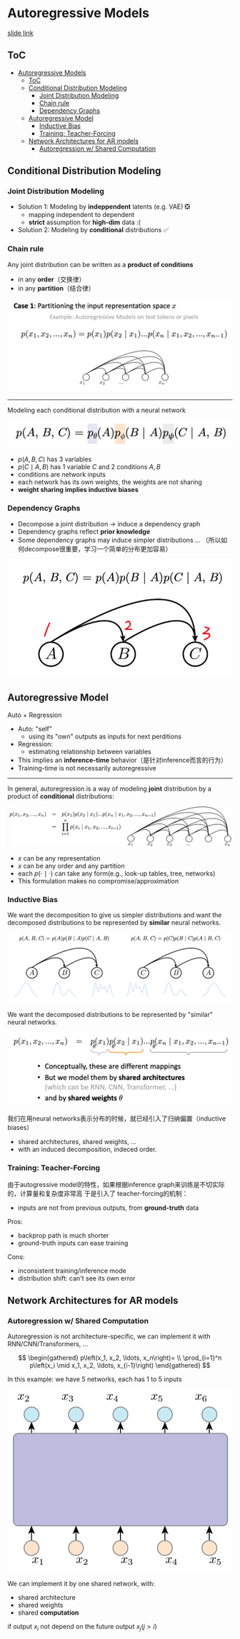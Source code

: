 # Autoregressive Models

[slide link](https://mit-6s978.github.io/assets/pdfs/lec3_ar.pdf)

## ToC

<!--toc:start-->
- [Autoregressive Models](#autoregressive-models)
  - [ToC](#toc)
  - [Conditional Distribution Modeling](#conditional-distribution-modeling)
    - [Joint Distribution Modeling](#joint-distribution-modeling)
    - [Chain rule](#chain-rule)
    - [Dependency Graphs](#dependency-graphs)
  - [Autoregressive Model](#autoregressive-model)
    - [Inductive Bias](#inductive-bias)
    - [Training: Teacher-Forcing](#training-teacher-forcing)
  - [Network Architectures for AR models](#network-architectures-for-ar-models)
    - [Autoregression w/ Shared Computation](#autoregression-w-shared-computation)
<!--toc:end-->

## Conditional Distribution Modeling

### Joint Distribution Modeling

- Solution 1: Modeling by **indeppendent** latents (e.g. VAE) ❎
    - mapping independent to dependent
    - **strict** assumption for **high-dim** data :(
- Solution 2: Modeling by **conditional** distributions ✅


### Chain rule

Any joint distribution can be written as a **product of conditions**
- in any **order**（交换律）
- in any **partition**（结合律）

![2025-01-02-18-47-29](assets/img/2025-01-02-18-47-29.png)

---

Modeling each conditional distribution with a neural network

![2025-01-02-18-49-34](assets/img/2025-01-02-18-49-34.png)

- $p(A, B, C)$ has 3 variables
- $p(C \mid A, B)$ has 1 variable $C$ and 2 conditions $A, B$
- conditions are network inputs
- each network has its own weights, the weights are not sharing
- **weight sharing implies inductive biases**

### Dependency Graphs

- Decompose a joint distribution -> induce a dependency graph
- Dependency graphs reflect **prior knowledge**
- Some dependency graphs may induce simpler distributions ... （所以如何decompose很重要，学习一个简单的分布更加容易）

![2025-01-02-18-58-14](assets/img/2025-01-02-18-58-14.png)

## Autoregressive Model

Auto + Regression
- Auto: "self"
    - using its "own" outputs as inputs for next perditions
- Regression:
    - estimating relationship between variables
- This implies an **inference-time** behavior（是针对inference而言的行为）
- Training-time is not necessarily autoregressive

---

In general, autoregression is a way of modeling **joint** distribution
by a product of **conditional** distributions:

![2025-01-02-19-05-35](assets/img/2025-01-02-19-05-35.png)

- $x$ can be any representation
- $x$ can be any order and any partition
- each $p(\cdot \mid \cdot)$ can take any form(e.g., look-up tables, tree, networks)
- This formulation makes no compromise/approximation

### Inductive Bias

We want the decomposition to give us simpler distributions and want the decomposed distributions to be represented by **similar** neural networks.

![2025-01-02-19-09-34](assets/img/2025-01-02-19-09-34.png)

We want the decomposed distributions to be represented by "similar" neural networks.

![2025-01-02-19-41-27](assets/img/2025-01-02-19-41-27.png)

我们在用neural networks表示分布的时候，就已经引入了归纳偏置（inductive biases）
- shared architectures, shared weights, ...
- with an induced decomposition, indeced order.

### Training: Teacher-Forcing

由于autogressive model的特性，如果根据inference graph来训练是不切实际的，计算量和复杂度非常高
于是引入了 teacher-forcing的机制：
- inputs are not from previous outputs, from **ground-truth** data

Pros:
- backprop path is much shorter
- ground-truth inputs can ease training

Cons:
- inconsistent training/inference mode
- distribution shift: can't see its own error

## Network Architectures for AR models

### Autoregression w/ Shared Computation

Autoregression is not architecture-specific, we can implement it with RNN/CNN/Transformers, ...

$$
\begin{gathered}
p\left(x_1, x_2, \ldots, x_n\right)= \\
\prod_{i=1}^n p\left(x_i \mid x_1, x_2, \ldots, x_{i-1}\right)
\end{gathered}
$$

In this example: we have 5 networks, each has 1 to 5 inputs

![2025-01-02-20-01-00](assets/img/2025-01-02-20-01-00.png)

We can implement it by one shared network, with:
- shared architecture
- shared weights
- shared **computation**

if output $x_i$ not depend on the future output $x_j(j > i)$
